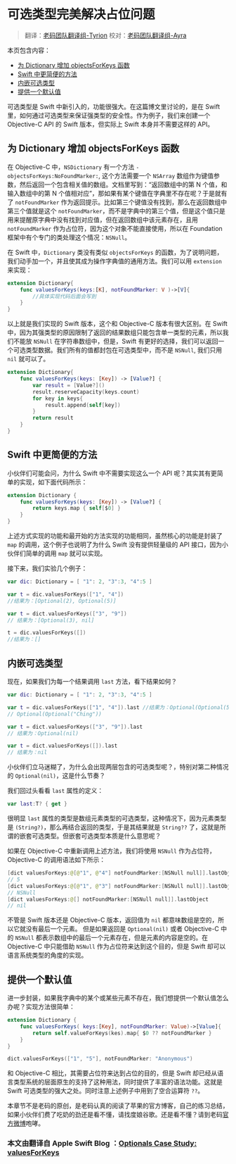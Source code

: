 # 可选类型完美解决占位问题

> 翻译：[老码团队翻译组-Tyrion](http://weibo.com/u/5241713117) 校对：[老码团队翻译组-Ayra](http://weibo.com/littlekok/)

本页包含内容：

* [为 Dictionary 增加 objectsForKeys 函数](07_optional_case_study.md#add-function)
* [Swift 中更简便的方法](07_optional_case_study.md##easy-function)
* [内嵌可选类型](07_optional_case_study.md#nested-optional)
* [提供一个默认值](07_optional_case_study.md#provide-default)

可选类型是 Swift 中新引入的，功能很强大。在这篇博文里讨论的，是在 Swift 里，如何通过可选类型来保证强类型的安全性。作为例子，我们来创建一个 Objective-C API 的 Swift 版本，但实际上 Swift 本身并不需要这样的 API。

## 为 Dictionary 增加 objectsForKeys 函数

在 Objective-C 中，`NSDictionary` 有一个方法 `-objectsForKeys:NoFoundMarker:`, 这个方法需要一个 `NSArray` 数组作为键值参数，然后返回一个包含相关值的数组。文档里写到：“返回数组中的第 N 个值，和输入数组中的第 N 个值相对应”，那如果有某个键值在字典里不存在呢？于是就有了 `notFoundMarker` 作为返回提示。比如第三个键值没有找到，那么在返回数组中第三个值就是这个 `notFoundMarker`，而不是字典中的第三个值，但是这个值只是用来提醒原字典中没有找到对应值，但在返回数组中该元素存在，且用 `notFoundMarker` 作为占位符，因为这个对象不能直接使用，所以在 Foundation 框架中有个专门的类处理这个情况：`NSNull`。

在 Swift 中，`Dictionary` 类没有类似 `objectsForKeys` 的函数，为了说明问题，我们动手加一个，并且使其成为操作字典值的通用方法。我们可以用 `extension` 来实现：

```swift
extension Dictionary{
    func valuesForKeys(keys:[K], notFoundMarker: V )->[V]{
        //具体实现代码后面会写到
    }
}
```

以上就是我们实现的 Swift 版本，这个和 Objective-C 版本有很大区别。在 Swift 中，因为其强类型的原因限制了返回的结果数组只能包含单一类型的元素，所以我们不能放 `NSNull` 在字符串数组中，但是，Swift 有更好的选择，我们可以返回一个可选类型数据。我们所有的值都封包在可选类型中，而不是 `NSNull`, 我们只用 `nil` 就可以了。

```swift
extension Dictionary{
    func valuesForKeys(keys: [Key]) -> [Value?] {
        var result = [Value?]()
        result.reserveCapacity(keys.count)
        for key in keys{
            result.append(self[key])
        }
        return result
    }
}
```

## Swift 中更简便的方法

小伙伴们可能会问，为什么 Swift 中不需要实现这么一个 API 呢？其实其有更简单的实现，如下面代码所示：

```swift
extension Dictionary {
    func valuesForKeys(keys: [Key]) -> [Value?] {
        return keys.map { self[$0] }
    }
}
```

上述方式实现的功能和最开始的方法实现的功能相同，虽然核心的功能是封装了 `map` 的调用，这个例子也说明了为什么 Swift 没有提供轻量级的 API 接口，因为小伙伴们简单的调用 `map` 就可以实现。

接下来，我们实验几个例子：

```swift
var dic: Dictionary = [ "1": 2, "3":3, "4":5 ]

var t = dic.valuesForKeys(["1", "4"])
//结果为：[Optional(2), Optional(5)]

var t = dict.valuesForKeys(["3", "9"])
// 结果为：[Optional(3), nil]

t = dic.valuesForKeys([])
//结果为：[]
```

## 内嵌可选类型

现在，如果我们为每一个结果调用 `last` 方法，看下结果如何？

```swift
var dic: Dictionary = [ "1": 2, "3":3, "4":5 ]

var t = dic.valuesForKeys(["1", "4"]).last //结果为：Optional(Optional(5))
// Optional(Optional("Ching"))

var t = dict.valuesForKeys(["3", "9"]).last
// 结果为：Optional(nil)

var t = dict.valuesForKeys([]).last
// 结果为：nil
```

小伙伴们立马迷糊了，为什么会出现两层包含的可选类型呢？，特别对第二种情况的 `Optional(nil)`，这是什么节奏？

我们回过头看看 `last` 属性的定义：

```swift
var last:T? { get }
```

很明显 `last` 属性的类型是数组元素类型的可选类型，这种情况下，因为元素类型是 `(String?)`，那么再结合返回的类型，于是其结果就是 `String??` 了，这就是所谓的嵌套可选类型。但嵌套可选类型本质是什么意思呢？

如果在 Objective-C 中重新调用上述方法，我们将使用 `NSNull` 作为占位符，Objective-C 的调用语法如下所示：

```swift
[dict valuesForKeys:@[@"1", @"4"] notFoundMarker:[NSNull null]].lastObject
// 5
[dict valuesForKeys:@[@"1", @"3"] notFoundMarker:[NSNull null]].lastObject
// NSNull
[dict valuesForKeys:@[] notFoundMarker:[NSNull null]].lastObject
// nil
```

不管是 Swift 版本还是 Objective-C 版本，返回值为 `nil` 都意味数组是空的，所以它就没有最后一个元素。 但是如果返回是 `Optional(nil)` 或者 Objective-C 中的 `NSNull` 都表示数组中的最后一个元素存在，但是元素的内容是空的。在 Objective-C 中只能借助 `NSNull` 作为占位符来达到这个目的，但是 Swift 却可以语言系统类型的角度的实现。

## 提供一个默认值

进一步封装，如果我字典中的某个或某些元素不存在，我们想提供一个默认值怎么办呢？实现方法很简单：

```swift
extension Dictionary {
    func valuesForKeys( keys:[Key], notFoundMarker: Value)->[Value]{
        return self.valueForKeys(kes).map{ $0 ?? notFoundMarker }
    }
}
```

```swift
dict.valuesForKeys(["1", "5"], notFoundMarker: "Anonymous")
```

和 Objective-C 相比，其需要占位符来达到占位的目的，但是 Swift 却已经从语言类型系统的层面原生的支持了这种用法，同时提供了丰富的语法功能。这就是 Swift 可选类型的强大之处。同时注意上述例子中用到了空合运算符 `??`。

本章节不是老码的原创，是老码认真的阅读了苹果的官方博客，自己的练习总结，如果小伙伴们费了吃奶的劲还是看不懂，请找度娘谷歌。还是看不懂？请到老码[官方微博](http://weibo.com/u/5241713117)咆哮。

### 本文由翻译自 Apple Swift Blog ：[Optionals Case Study: valuesForKeys](https://developer.apple.com/swift/blog/?id=12)

